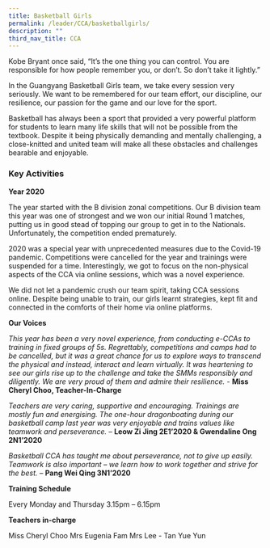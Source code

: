 ```yaml
---
title: Basketball Girls
permalink: /leader/CCA/basketballgirls/
description: ""
third_nav_title: CCA
---
```

Kobe Bryant once said, “It’s the one thing you can control. You are responsible for how people remember you, or don’t. So don’t take it lightly.”

In the Guangyang Basketball Girls team, we take every session very seriously. We want to be remembered for our team effort, our discipline, our resilience, our passion for the game and our love for the sport.

Basketball has always been a sport that provided a very powerful platform for students to learn many life skills that will not be possible from the textbook. Despite it being physically demanding and mentally challenging, a close-knitted and united team will make all these obstacles and challenges bearable and enjoyable.

### Key Activities

**Year 2020**

The year started with the B division zonal competitions. Our B division team this year was one of strongest and we won our initial Round 1 matches, putting us in good stead of topping our group to get in to the Nationals. Unfortunately, the competition ended prematurely.

2020 was a special year with unprecedented measures due to the Covid-19 pandemic. Competitions were cancelled for the year and trainings were suspended for a time. Interestingly, we got to focus on the non-physical aspects of the CCA via online sessions, which was a novel experience.

We did not let a pandemic crush our team spirit, taking CCA sessions online. Despite being unable to train, our girls learnt strategies, kept fit and connected in the comforts of their home via online platforms.

**Our Voices**

_This year has been a very novel experience, from conducting e-CCAs to training in fixed groups of 5s. Regrettably, competitions and camps had to be cancelled, but it was a great chance for us to explore ways to transcend the physical and instead, interact and learn virtually. It was heartening to see our girls rise up to the challenge and take the SMMs responsibly and diligently. We are very proud of them and admire their resilience._ \- **Miss Cheryl Choo, Teacher-In-Charge**

_Teachers are very caring, supportive and encouraging. Trainings are mostly fun and energising. The one-hour dragonboating during our basketball camp last year was very enjoyable and trains values like teamwork and perseverance._ – **Leow Zi Jing 2E1’2020 & Gwendaline Ong 2N1’2020**

_Basketball CCA has taught me about perseverance, not to give up easily. Teamwork is also important – we learn how to work together and strive for the best._ – **Pang Wei Qing 3N1’2020**

**Training Schedule**

Every Monday and Thursday 3.15pm – 6.15pm

**Teachers in-charge**

Miss Cheryl Choo
Mrs Eugenia Fam
Mrs Lee - Tan Yue Yun
